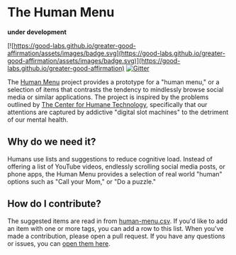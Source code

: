 # The Human Menu

**under development**

[![https://good-labs.github.io/greater-good-affirmation/assets/images/badge.svg](https://good-labs.github.io/greater-good-affirmation/assets/images/badge.svg)](https://good-labs.github.io/greater-good-affirmation)
[![Gitter](https://badges.gitter.im/good-labs/community.svg)](https://gitter.im/good-labs/community?utm_source=badge&utm_medium=badge&utm_campaign=pr-badge)

The [Human Menu](https://good-labs.github.io/human-menu/) project 
provides a prototype for a "human menu," or a selection of items
that contrasts the tendency to mindlessly browse social media or similar
applications. The project is inspired by the problems outlined 
by [The Center for Humane Technology](https://humanetech.com/problem/),
specifically that our attentions are captured by addictive "digital slot 
machines" to the detriment of our mental health.

## Why do we need it?

Humans use lists and suggestions to reduce cognitive load. Instead of
offering a list of YouTube videos, endlessly scrolling social media posts,
or phone apps, the Human Menu provides a selection of real world "human" options
such as "Call your Mom," or "Do a puzzle."

## How do I contribute?

The suggested items are read in from [human-menu.csv](human-menu.csv). If you'd
like to add an item with one or more tags, you can add a row to this list.
When you've made a contribution, please open a pull request. If you have
any questions or issues, you can [open them here](https://www.github.com/good-labs/human-menu/issues).
